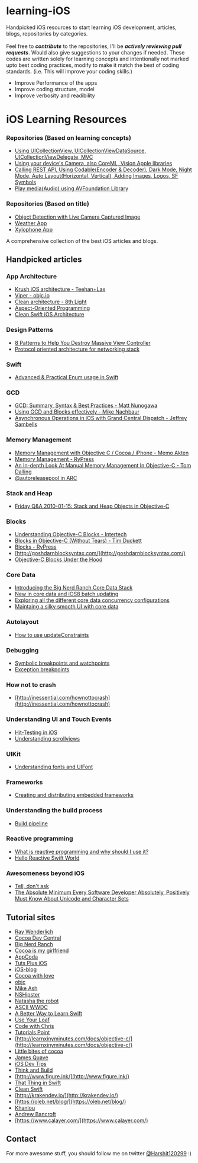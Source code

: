 # learning-iOS
Handpicked iOS resources to start learning iOS development, articles, blogs, repositories by categories. <br/><br/>
Feel free to _**contribute**_ to the repositories, I'll be _**actively reviewing pull requests**_. Would also give suggestions to your changes if needed.
These codes are written solely for learning concepts and intentionally not marked upto best coding practices, modify to make it match the best of coding standards. (i.e. This will improve your coding skills.)

- Improve Performance of the apps
- Improve coding structure, model
- Improve verbosity and readibility

# iOS Learning Resources

### Repositories (Based on learning concepts)
- [Using UICollectionView, UICollectionViewDataSource, UICollectionViewDelegate, MVC](https://github.com/jharsh1202/UICollectionAssignment-iOS)
- [Using your device's Camera, also CoreML, Vision Apple libraries](https://github.com/jharsh1202/Object-Recognition-iOS)
- [Calling REST API, Using Codable(Encoder & Decoder), Dark Mode, Night Mode, Auto Layout(Horizontal, Vertical), Adding Images, Logos, SF Symbols](https://github.com/jharsh1202/mausome-iOS)
- [Play media(Audio) using AVFoundation Library](https://github.com/jharsh1202/xylophone-iOS)

### Repositories (Based on title)
- [Object Detection with Live Camera Captured Image](https://github.com/jharsh1202/Object-Recognition-iOS)
- [Weather App](https://github.com/jharsh1202/mausome-iOS)
- [Xylophone App](https://github.com/jharsh1202/xylophone-iOS)

A comprehensive collection of the best iOS articles and blogs.
<br/>
## Handpicked articles
### App Architecture
- [Krush iOS architecture - Teehan+Lax](http://www.teehanlax.com/blog/krush-ios-architecture/)
- [Viper - objc.io](http://www.objc.io/issue-13/viper.html)
- [Clean architecture - 8th Light](http://blog.8thlight.com/uncle-bob/2011/11/22/Clean-Architecture.html)
- [Aspect-Oriented Programming](http://artsy.github.io/blog/2014/08/04/aspect-oriented-programming-and-aranalytics/)
- [Clean Swift iOS Architecture](http://clean-swift.com/clean-swift-ios-architecture/)

### Design Patterns
- [8 Patterns to Help You Destroy Massive View Controller](http://khanlou.com/2014/09/8-patterns-to-help-you-destroy-massive-view-controller/)
- [Protocol oriented architecture for networking stack](http://www.marisibrothers.com/2016/07/protocol-oriented-loading-of-resources.html)

### Swift
- [Advanced & Practical Enum usage in Swift](https://appventure.me/2015/10/17/advanced-practical-enum-examples/)

### GCD
- [GCD: Summary, Syntax & Best Practices - Matt Nunogawa](http://amattn.com/p/grand_central_dispatch_gcd_summary_syntax_best_practices.html)
- [Using GCD and Blocks effectively - Mike Nachbaur](http://nachbaur.com/blog/using-gcd-and-blocks-effectively)
- [Asynchronous Operations in iOS with Grand Central Dispatch - Jeffrey Sambells](http://jeffreysambells.com/2013/03/01/asynchronous-operations-in-ios-with-grand-central-dispatch)

### Memory Management
- [Memory Management with Objective C / Cocoa / iPhone - Memo Akten](http://memo.tv/archive/memory_management_with_objective_c_cocoa_iphone)
- [Memory Management - RyPress](http://rypress.com/tutorials/objective-c/memory-management)
- [An In-depth Look At Manual Memory Management In Objective-C - Tom Dalling](http://www.tomdalling.com/blog/cocoa/an-in-depth-look-at-manual-memory-management-in-objective-c/)
- [@autoreleasepool in ARC](http://imnotyourson.com/autoreleasepool-in-arc/)

### Stack and Heap
- [Friday Q&A 2010-01-15: Stack and Heap Objects in Objective-C](https://www.mikeash.com/pyblog/friday-qa-2010-01-15-stack-and-heap-objects-in-objective-c.html)

### Blocks
- [Understanding Objective-C Blocks - Intertech](http://www.intertech.com/Blog/understanding-objective-c-blocks/)
- [Blocks in Objective-C (Without Tears) - Tim Duckett](http://adoptioncurve.net/archives/2013/02/blocks-in-objective-c-without-tears/)
- [Blocks - RyPress](http://rypress.com/tutorials/objective-c/blocks)
- [http://goshdarnblocksyntax.com/](http://goshdarnblocksyntax.com/)
- [Objective-C Blocks Under the Hood](http://albertodebortoli.com/blog/2013/04/21/objective-c-blocks-under-the-hood/)

### Core Data
- [Introducing the Big Nerd Ranch Core Data Stack](https://www.bignerdranch.com/blog/introducing-the-big-nerd-ranch-core-data-stack/)
- [New in core data and iOS8 batch updating](https://www.bignerdranch.com/blog/new-in-core-data-and-ios-8-batch-updating/)
- [Exploring all the different core data concurrency configurations](https://blog.codecentric.de/en/2014/11/concurrency-coredata/)
- [Maintaing a silky smooth UI with core data](https://medium.com/soundwave-stories/core-data-cffe22efe716)

### Autolayout
- [How to use updateConstraints](https://oleb.net/blog/2015/08/how-to-use-updateconstraints/)

### Debugging
- [Symbolic breakpoints and watchpoints](https://www.bignerdranch.com/blog/xcode-breakpoint-wizardry/)
- [Exception breakpoints](http://blog.manbolo.com/2012/01/23/xcode-tips-1-break-on-exceptions)

### How not to crash
- [http://inessential.com/hownottocrash](http://inessential.com/hownottocrash)

### Understanding UI and Touch Events
- [Hit-Testing in iOS](http://smnh.me/hit-testing-in-ios/)
- [Understanding scrollviews](https://www.objc.io/issues/3-views/scroll-view/)

### UIKit
- [Understanding fonts and UIFont](http://www.cyrilchandelier.com/understanding-fonts-and-uifont)

### Frameworks
- [Creating and distributing embedded frameworks](http://code.hootsuite.com/an-introduction-to-creating-and-distributing-embedded-frameworks-in-ios/)

### Understanding the build process
- [Build pipeline](https://www.bignerdranch.com/blog/manual-swift-understanding-the-swift-objective-c-build-pipeline/)

### Reactive programming
- [What is reactive programming and why should I use it?](https://www.cocoawithlove.com/blog/reactive-programming-what-and-why.html)
- [Hello Reactive Swift World](https://grillbiff.github.io/reactive_swift_part_1/)

### Awesomeness beyond iOS
- [Tell, don't ask](https://pragprog.com/articles/tell-dont-ask)
- [The Absolute Minimum Every Software Developer Absolutely, Positively Must Know About Unicode and Character Sets](http://www.joelonsoftware.com/articles/Unicode.html)

## Tutorial sites

- [Ray Wenderlich](http://www.raywenderlich.com)
- [Cocoa Dev Central](http://cocoadevcentral.com/) 
- [Big Nerd Ranch](https://www.bignerdranch.com/blog/categories/ios/)
- [Cocoa is my girlfriend](http://www.cimgf.com/)
- [AppCoda](http://www.appcoda.com/)
- [Tuts Plus iOS](http://code.tutsplus.com/categories/ios-sdk)
- [iOS-blog](http://ios-blog.co.uk/)
- [Cocoa with love](http://www.cocoawithlove.com/)
- [objc](http://www.objc.io/)
- [Mike Ash](https://www.mikeash.com/pyblog/)
- [NSHipster](http://nshipster.com/)
- [Natasha the robot](http://natashatherobot.com/)
- [ASCII WWDC](http://asciiwwdc.com/)
- [A Better Way to Learn Swift](https://thinkster.io/a-better-way-to-learn-swift/)
- [Use Your Loaf](http://useyourloaf.com/)
- [Code with Chris](http://codewithchris.com/)
- [Tutorials Point](http://www.tutorialspoint.com/objective_c/index.htm)
- [http://learnxinyminutes.com/docs/objective-c/](http://learnxinyminutes.com/docs/objective-c/)
- [Little bites of cocoa](http://littlebitesofcocoa.com/)
- [James Quave](http://jamesonquave.com/blog/)
- [iOS Dev Tips](http://iosdevtips.co/)
- [Think and Build](http://www.thinkandbuild.it/)
- [http://www.figure.ink/](http://www.figure.ink/)
- [That Thing in Swift](https://thatthinginswift.com/)
- [Clean Swift](http://clean-swift.com/)
- [http://krakendev.io/](http://krakendev.io/)
- [https://oleb.net/blog/](https://oleb.net/blog/)
- [Khanlou](http://khanlou.com/)
- [Andrew Bancroft](https://www.andrewcbancroft.com/category/software-development/ios-mac/swift/)
- [https://www.calayer.com/](https://www.calayer.com/)


## Contact
For more awesome stuff, you should follow me on twitter [@Harshit120299](https://twitter.com/Harshit120299) :)
